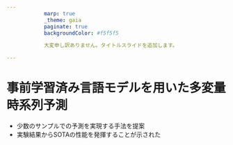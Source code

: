 ```yaml
---
            marp: true
            _theme: gaia
            paginate: true
            backgroundColor: #f5f5f5

            大変申し訳ありません。タイトルスライドを追加します。

---
```

# 事前学習済み言語モデルを用いた多変量時系列予測

- 少数のサンプルでの予測を実現する手法を提案
- 実験結果からSOTAの性能を発揮することが示された